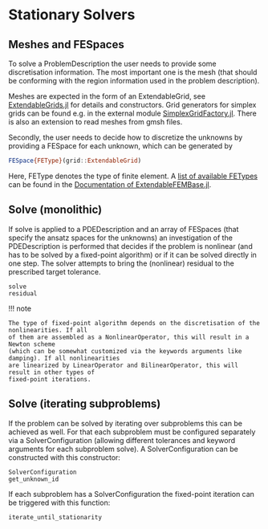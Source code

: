 
# Stationary Solvers

## Meshes and FESpaces

To solve a ProblemDescription the user needs to provide some discretisation information.
The most important one is the mesh (that should be conforming with the region information used in the problem description).

Meshes are expected in the form of an ExtendableGrid, see [ExtendableGrids.jl](https://github.com/WIAS-PDELib/ExtendableGrids.jl) for details and constructors.
Grid generators for simplex grids can be found e.g. in the external module [SimplexGridFactory.jl](https://github.com/WIAS-PDELib/SimplexGridFactory.jl).
There is also an extension to read meshes from gmsh files.

Secondly, the user needs to decide how to discretize the unknowns by providing a FESpace for each unknown, which can be
generated by
```julia
FESpace{FEType}(grid::ExtendableGrid)
```
Here, FEType denotes the type of finite element.
A [list of available FETypes](https://wias-pdelib.github.io/ExtendableFEMBase.jl/dev/fems/) can be found in the [Documentation of ExtendableFEMBase.jl](https://wias-pdelib.github.io/ExtendableFEMBase.jl/dev/).

## Solve (monolithic)
If solve is applied to a PDEDescription and an array of FESpaces (that specify the ansatz spaces for the unknowns) an investigation of the PDEDescription is performed that decides if the problem is nonlinear (and has to be solved by a fixed-point algorithm) or if it can be solved directly in one step. The solver attempts to bring the (nonlinear) residual to the prescribed target tolerance. 

```@docs
solve
residual
```

!!! note

    The type of fixed-point algorithm depends on the discretisation of the nonlinearities. If all
    of them are assembled as a NonlinearOperator, this will result in a Newton scheme
    (which can be somewhat customized via the keywords arguments like damping). If all nonlinearities
    are linearized by LinearOperator and BilinearOperator, this will result in other types of
    fixed-point iterations.

## Solve (iterating subproblems)

If the problem can be solved by iterating over subproblems this can be achieved as well.
For that each subproblem must be configured separately via a SolverConfiguration
(allowing different tolerances and keyword arguments for each subproblem solve).
A SolverConfiguration can be constructed with this constructor:

```@docs
SolverConfiguration
get_unknown_id
```

If each subproblem has a SolverConfiguration the fixed-point iteration can be triggered
with this function:

```@docs
iterate_until_stationarity
```
